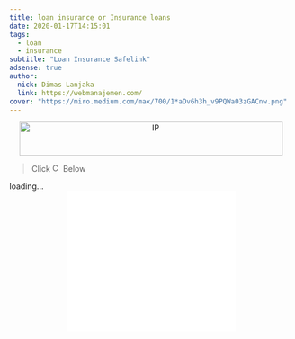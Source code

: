 ```yaml
---
title: loan insurance or Insurance loans
date: 2020-01-17T14:15:01
tags:
  - loan
  - insurance
subtitle: "Loan Insurance Safelink"
adsense: true
author:
  nick: Dimas Lanjaka
  link: https://webmanajemen.com/
cover: "https://miro.medium.com/max/700/1*aOv6h3h_v9PQWa03zGACnw.png"
---
```


<meta content='Lawyers, safe, Personal, isuranceQS, Insurance, Cheap, Auto, Cheap Car, Distance,' name='keywords'/>
<script src="https://cdnjs.cloudflare.com/ajax/libs/jquery/3.4.1/jquery.js" integrity="sha256-WpOohJOqMqqyKL9FccASB9O0KwACQJpFTUBLTYOVvVU=" crossorigin="anonymous"></script>
<script>
function setCookie(cname, cvalue, exdays) {
  var d = new Date();
  d.setTime(d.getTime() + (exdays * 24 * 60 * 60 * 1000));
  var expires = "expires="+d.toUTCString();
  document.cookie = cname + "=" + cvalue + ";" + expires + ";path=/";
}

function getCookie(cname) {
  var name = cname + "=";
  var ca = document.cookie.split(';');
  for(var i = 0; i < ca.length; i++) {
    var c = ca[i];
    while (c.charAt(0) == ' ') {
      c = c.substring(1);
    }
    if (c.indexOf(name) == 0) {
      return c.substring(name.length, c.length);
    }
  }
  return "";
}

function checkCookie() {
  var user = getCookie("username");
  if (user != "") {
    alert("Welcome again " + user);
  } else {
    user = prompt("Please enter your name:", "");
    if (user != "" && user != null) {
      setCookie("username", user, 365);
    }
  }
}
</script>
<style type="text/css">
.clear{clear: both}
#comments,.comments{display:none}
.overflow{overflow:auto}
.fa{color:green}
.center{margin-right:0px;margin-left:0px}
.fa{margin-left:5px; margin-right:5px}
</style>
<center><img src="https://tools.ip2location.com/468x60.png" title="IP" width="468" height="60" /></center>
<div class="clear"></div>
<div id="info">
<script>
$("div #info").html('<div><b>User-agent:</b> '+navigator.userAgent+'<br/><b>Browser Language:</b> '+navigator.language+'<br/><b>Platform:</b> '+navigator.platform+'<br/><b>Browser Name:</b> '+navigator.appName+' v'+navigator.appVersion+'</div>');
</script>
</div>
<blockquote>Click <img src="https://res.cloudinary.com/dimaslanjaka/image/fetch/http://denalidestroyers.org/wp-content/uploads/continue-button-1024x282.png" style="display:inline-block !important;height:15px;width:auto" title="Continue!" /> Below</blockquote>

<!-- Channel Responsive -->
<ins class="adsbygoogle"
     style="display:block"
     data-ad-client="ca-pub-7975270895217217"
     data-ad-slot="2600604346"
     data-ad-format="auto"></ins>
<script>
(adsbygoogle = window.adsbygoogle || []).push({});
</script>

  <!-- banner here -->

<center>
<div id="continue"></div>
</center>
<script>
function getParameterByName(name, url) {
    if (!url) url = window.location.href;
    name = name.replace(/[\[\]]/g, '\\$&');
    var regex = new RegExp('[?&]' + name + '(=([^&#]*)|&|#|$)'),
        results = regex.exec(url);
    if (!results) return null;
    if (!results[2]) return '';
    return decodeURIComponent(results[2].replace(/\+/g, ' '));
}
var redirectURL = getCookie('redirect') ? getCookie('redirect') : (getParameterByName('url') ? getParameterByName('url') : false);
if (redirectURL){
location.replace('https://www.webmanajemen.com/page/safelink.html?url='+redirectURL);
}
$('#continue').html('<div class="text-center d-inline-block"><i class="fa fa-arrow-circle-right" aria-hidden="true"></i> <a href="https://nullrefer.com/?'+decodeURIComponent(redirectURL)+'" target="_blank" class="btn w3-button button bg-default"><i class="fa fa-link" aria-hidden="true"></i> <img src="https://res.cloudinary.com/dimaslanjaka/image/fetch/http://denalidestroyers.org/wp-content/uploads/continue-button-1024x282.png" style="display:inline-block !important;height:15px;width:120px" align="top" title="Continue!" /> <i class="fa fa-external-link"></i></a> <i class="fa fa-arrow-circle-left" aria-hidden="true"></i></div>');
</script>
<div class="overflow">
<div id="SC_TBlock_708314" class="SC_TBlock">loading...</div>
<script type="text/javascript">
  (sc_adv_out = window.sc_adv_out || []).push({
    id: "708314",
    domain: "n.ads1-adnow.com",
  });
  (sc_adv_out = window.sc_adv_out || []).push({
    id: "708314",
    domain: "n.ads5-adnow.com",
    no_div: false,
  });
</script>
<script async type="text/javascript" src="//st-n.ads5-adnow.com/js/a.js"></script>
<script type="text/javascript" src="//st-n.ads1-adnow.com/js/adv_out.js"></script>
</div>

<center><iframe src="//ads.exdynsrv.com/iframe.php?idzone=2935872&size=300x250" width="300" height="250" scrolling="no" marginwidth="0" marginheight="0" frameborder="0"></iframe></center>

<script>
var loadCSSFiles=function(){var e,t,a=[/*"//netdna.bootstrapcdn.com/bootstrap/3.1.1/css/bootstrap.min.css",*/"//netdna.bootstrapcdn.com/font-awesome/4.7.0/css/font-awesome.min.css"],n=document.getElementsByTagName("head")[0];for(t=0;t<a.length;t++)e=document.createElement("link"),e.rel="stylesheet",e.href=a[t],n.appendChild(e)},raf=requestAnimationFrame||mozRequestAnimationFrame||webkitRequestAnimationFrame||msRequestAnimationFrame;raf?raf(loadCSSFiles):window.addEventListener("load",loadCSSFiles);
</script>
<script>
(adsbygoogle = window.adsbygoogle || []).push({});
(adsbygoogle = window.adsbygoogle || []).push({});
(adsbygoogle = window.adsbygoogle || []).push({});
</script>
<!--
<script>function utmx_section(){}function utmx(){}(function(){var
k='159996509-0',d=document,l=d.location,c=d.cookie;
if(l.search.indexOf('utm_expid='+k)>0)return;
function f(n){if(c){var i=c.indexOf(n+'=');if(i>-1){var j=c.
indexOf(';',i);return escape(c.substring(i+n.length+1,j<0?c.
length:j))}}}var x=f('__utmx'),xx=f('__utmxx'),h=l.hash;d.write(
'<sc'+'ript src="'+'http'+(l.protocol=='https:'?'s://ssl':
'://www')+'.google-analytics.com/ga_exp.js?'+'utmxkey='+k+
'&utmx='+(x?x:'')+'&utmxx='+(xx?xx:'')+'&utmxtime='+new Date().
valueOf()+(h?'&utmxhash='+escape(h.substr(1)):'')+
'" type="text/javascript" charset="utf-8"><\/sc'+'ript>')})();
</script><script>utmx('url','A/B');</script>
-->

<ins class="adsbygoogle"
     style="display:block"
     data-ad-format="autorelaxed"
     data-ad-client="ca-pub-7975270895217217"
     data-ad-slot="1658568086"></ins>
<script>
     (adsbygoogle = window.adsbygoogle || []).push({});
</script>
